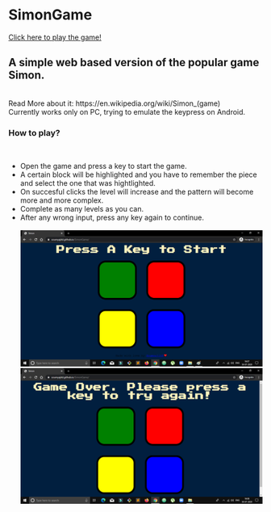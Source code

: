 # SimonGame
<a href="https://soumyajitd.github.io/SimonGame/">Click here to play the game!</a>
<H2>A simple web based version of the popular game Simon.</H2> <br>
Read More about it: https://en.wikipedia.org/wiki/Simon_(game)<br>
Currently works only on PC, trying to emulate the keypress on Android.

<H3>How to play?</H3><br>
<ul>
<li>Open the game and press a key to start the game.</li>
<li>A certain block will be highlighted and you have to remember the piece and select the one that was hightlighted.</li>
<li>On succesful clicks the level will increase and the pattern will become more and more complex.</li>
<li>Complete as many levels as you can.</li>
<li>After any wrong input, press any key again to continue.</li>

<br>
<img src="1.png">
<br>
<img src="2.png">
